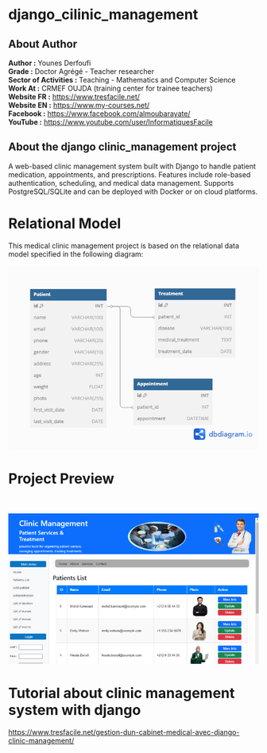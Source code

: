 # django_cilinic_management
## About Author
<strong>Author :</strong> Younes Derfoufi<br />
<strong>Grade :</strong> Doctor Agrégé - Teacher researcher <br />
<strong>Sector of Activities :</strong> Teaching - Mathematics and Computer Science <br />
<strong>Work At :</strong> CRMEF OUJDA (training center for trainee teachers) <br />
<strong>Website FR :</strong> https://www.tresfacile.net/ <br />
<strong>Website EN :</strong> https://www.my-courses.net/ <br />
<strong>Facebook :</strong> https://www.facebook.com/almoubarayate/ <br />
<strong>YouTube :</strong> https://www.youtube.com/user/InformatiquesFacile <br />
## About the django clinic_management project
A web-based clinic management system built with Django to handle patient medication, appointments, and prescriptions. Features include role-based authentication, scheduling, and medical data management. Supports PostgreSQL/SQLite and can be deployed with Docker or on cloud platforms.
# Relational Model
This medical clinic management project is based on the relational data model specified in the following diagram:<br /><br />
![Diagram projet](https://raw.githubusercontent.com/youderf/django_cilinic_management/main/images/diagram-sql-django-clinic-management.png)
# Project Preview
<br /><br />
![Aperçu du projet](https://raw.githubusercontent.com/youderf/django_cilinic_management/main/images/django_clinic_management_system.png)
# Tutorial about clinic management system with django
<a href="https://www.tresfacile.net/gestion-dun-cabinet-medical-avec-django-clinic-management/">https://www.tresfacile.net/gestion-dun-cabinet-medical-avec-django-clinic-management/</a>
